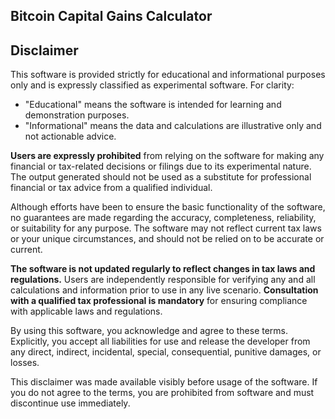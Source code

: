 ## Bitcoin Capital Gains Calculator

## Disclaimer

This software is provided strictly for educational and informational purposes
only and is expressly classified as experimental software. For clarity:

- "Educational" means the software is intended for learning and demonstration
purposes.
- "Informational" means the data and calculations are illustrative
only and not actionable advice.

**Users are expressly prohibited** from relying on the software for making any
financial or tax-related decisions or filings due to its experimental nature.
The output generated should not be used as a substitute for professional
financial or tax advice from a qualified individual.

Although efforts have been to ensure the basic functionality of the software,
no guarantees are made regarding the accuracy, completeness, reliability, or
suitability for any purpose. The software may not reflect current tax laws or
your unique circumstances, and should not be relied on to be accurate or
current.

**The software is not updated regularly to reflect changes in tax laws and
regulations.** Users are independently responsible for verifying any and all
calculations and information prior to use in any live scenario. **Consultation
with a qualified tax professional is mandatory** for ensuring compliance with
applicable laws and regulations.

By using this software, you acknowledge and agree to these terms. Explicitly,
you accept all liabilities for use and release the developer from any direct,
indirect, incidental, special, consequential, punitive damages, or losses.

This disclaimer was made available visibly before usage of the software. If you
do not agree to the terms, you are prohibited from software and must
discontinue use immediately.
